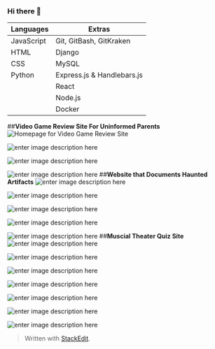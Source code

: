### Hi there 👋

|        Languages        |            Extras              |
|----------------|-------------------------------|
|JavaScript|Git, GitBash, GitKraken           |
|HTML         |Django            |
|CSS          |MySQL|
|Python          |Express.js & Handlebars.js|
|          |React|
|         |Node.js|
|         |Docker|

##**Video Game Review Site For Uninformed Parents**
![Homepage for Video Game Review Site](https://lh3.googleusercontent.com/pw/ACtC-3df3rd30I85hVOkncBDcP7rlst9OrjtgaRAYFVTWKUr8z92wh9oPPi_dgk9GKpc3MsZtS-ge8SnayMDpL4Gb5zuREeRHzJfsC4UOToIlGhOXifUKPv_Twm4Ul90ldfUM7FTB68yZ9PraP_ot7xaffhi=w1381-h694-no)

![enter image description here](https://lh3.googleusercontent.com/pw/ACtC-3ddAJDXV5r1iCmveGH6BPf_HuzNVfNsg5w-skndod5gmD0MNrrRpbBqtJec4hNlstj2SxAmUYfVvKu3gqiP0OvtncOil-iW5qcIIP8Ua900DyyAVTVrNlkBeBlRjVsWO4ThVdYqxokW5IigQ9egn3I6=w1377-h688-no)

![enter image description here](https://lh3.googleusercontent.com/pw/ACtC-3cmN94ulX3HCiuRbw4MD4B2dU5zVWpQD4uq6IIp1FulzeAD7OtlVgfHoyVhzj3ARC8q_T-dUZ52fbG8SUqB4XmT_XCS_DOPnqwnLmoJ3Q2KhB-WTCPmn_GozUliyrxhUCCyM-oqQTTFn85Izn7tc8gR=w1381-h693-no)

![enter image description here](https://lh3.googleusercontent.com/pw/ACtC-3d6GMk6yGQcF3Y6XwZ2irNcA3t_FrgPbtpmz3XBkL3aixV1khuet11Wm63xILmrRBfISQBGctKs2Qb1NeWYssOiGjlyS59DOyK_98j_1LzaCM2ff4tyt-e3PUwfMMzGMaUDPtETwuMgZcOZ8Qp7HbOI=w1381-h692-no)
##**Website that Documents Haunted Artifacts**
![enter image description here](https://lh3.googleusercontent.com/pw/ACtC-3dDnUkFTcUYkrcyecQv88UNivGM5jNa--dohtsF3mfqbj3EsqMSjsym3kDj2P-QsMSbu1fqYcgKM2ZNlomPc61l2lDvrVrPPCGA1BHHEsOrJRWQV1R5DhTiFvZU4i7dOv5mN6pfGg_SN7mqMRB_qnmz=w1381-h689-no)

![enter image description here](https://lh3.googleusercontent.com/pw/ACtC-3fAtnOUY8QzOpVtGxM-x2x6f0FGpzEC8aT_8fvUs9ng8rBcqrokYr4PDTd1m-CT0V8a1DYT6RnS1vWxDE88iWT3mPi-gCbaRZhbQa0S9AfcdHyhk_NWIr_xzy2wjXGC9Sgaj8oZq4mjQo1RlbTkbe3W=w1381-h689-no)

![enter image description here](https://lh3.googleusercontent.com/pw/ACtC-3dafUkIjJdauYRrP42TqGbvAO2qYkCoeBPXYp6ATCb1mTiM1LWJcvF1_S80_f266W6kjWq-CTHKpSg6f1iCr66hv7DgGdXvYJ9kL9WaFvi4Bm6oLEI1X93f40HtZkphjywQN6Inlmb4JQZi_B-cCtld=w1381-h692-no)

![enter image description here](https://lh3.googleusercontent.com/pw/ACtC-3dtzYoodyxazf4WTZfL9ojhaNNbh3BIwxNmeMokaR56cJw5lW-VsrukdO-YdUzlkh9qKq3QtX5_tWLW-lyvo7Yj7Kopan0LcvaNUisVT7uCe1BLd1pS30-5toVeXZb6u6AN7xdrflr67kf3EBPMSXu6=w1377-h689-no)

![enter image description here](https://lh3.googleusercontent.com/pw/ACtC-3fPmTnsum4COksQgDzR6pEmJq6FbO3cvz3mKZkfaTFLZJ26pht7QH_r1mpuxVwg81PzhTlVpGyTsGwGPsxDKyJuOnLXMqvCzUMAhMm-VzB3Ji1OfPHjHsjA5BR-_jc8Db71VuwtrtQNMDr9GhRyDRGe=w1381-h692-no)
##**Muscial Theater Quiz Site**
![enter image description here](https://lh3.googleusercontent.com/pw/ACtC-3dHOsrV05NyhO9zG9CyQpvB2VyCX-Nfpdf6XwlWKA5YYE6FS9rntcVZ6F_XVLJjgMl8FUd_bKH_d8mK9CZLyHO3RgoUVV97kTdL3xhl0BCnWH98mp-M1r2lAMoHtuQd93Ndj4ePLz1Cz1LA6pJlCIlu=w1381-h673-no)

![enter image description here](https://lh3.googleusercontent.com/pw/ACtC-3fHjBSjVgtozX_8f3GQ7haNYUD4jcTYnoltw760J667VaRFNMOpPrKJuNPsBiL00Lb3mdnTYjkhy9_Oa0l56vZ59pxrqk9_c6PBMuhefwVQPFjve7yIy_I8Kh7C1YtAlpZxbaJJMBR9K9CUiJDJPsrI=w1377-h674-no)

![enter image description here](https://lh3.googleusercontent.com/pw/ACtC-3cq9YbrrxzG7CCxx2KMfXJejry4LcLirjPkDFO2UXoihBCm_ktsDMHsVz4kWMwS6LltCisE6YTrgDDqFpusTDYsE6oRR-ZXtJkRwXiePWrXry-miBiPS0x1biDplxqe10wNsMnEbVMYA8YZ582FE-Ob=w1381-h673-no)

![enter image description here](https://lh3.googleusercontent.com/pw/ACtC-3d9Saw9pgaal_segN6WrVI7lmW-_O_4Mx2f7yluinRia81TRAKDdsYlFscb8c6JgkSsYrEv9QQ6Li8ujwvgBWt6l8oe1u3yamsTKfJNXZXbUo-zm7pzYSOrA693_3GooAQn1oJLVHjHa8Lc4WB4tcHs=w1377-h671-no)

![enter image description here](https://lh3.googleusercontent.com/pw/ACtC-3de0A9VtGlWYo5uaX3QMN1PEv84XTWCfdsk8M9Al8Xgofqig8_28zE2OLLpHufSAnw--P2HIqycqIuqh06FD7EMLW1lWG9bzQwpy2WBvKp6P3Le2vDVrVi2ze1eMaJLE5CzxEgEG0zAh1ArABpIhlnB=w1377-h667-no)

![enter image description here](https://lh3.googleusercontent.com/pw/ACtC-3fXDC3aQiKWmCWQFB1TDOYN36gBLosU3tPXrpFooIr6mHH3_8qcn2pr00acAw3nxnfGHtaNVRXQ52e697frCDo8uITNJI_GNURh5Ogfrq5dFL_Rs8LKzs763Y2a5Z37VsJO8AOiY9jhgBHA7CPMXnIr=w1377-h672-no)

![enter image description here](https://lh3.googleusercontent.com/pw/ACtC-3el-PAuji-ulDfP0kj7Fhs8uym4ANHj1dPwwK2r3LnBh-ms7Zm54pEGkaFjNVoWr-BS06xvF3Do_QJ73lBWHl5esxnRN3lw79WgOfQs3CHvKsscGxHODVEnNk4ECQzR963lRZptWdax5GB_oafloFtN=w1381-h681-no)

> Written with [StackEdit](https://stackedit.io/).

